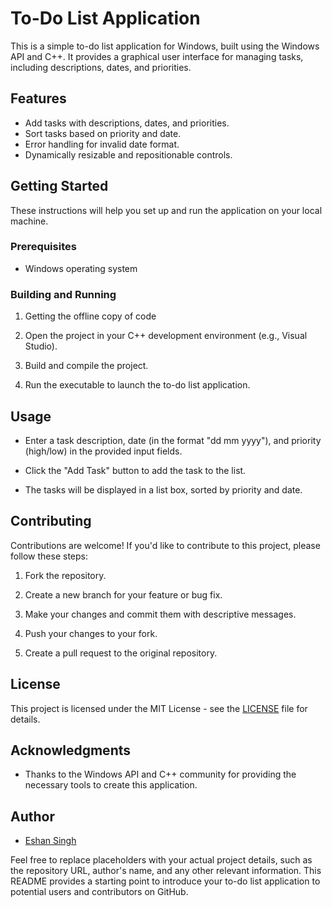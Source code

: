 # To-Do List Application

This is a simple to-do list application for Windows, built using the Windows API and C++. It provides a graphical user interface for managing tasks, including descriptions, dates, and priorities.

## Features

- Add tasks with descriptions, dates, and priorities.
- Sort tasks based on priority and date.
- Error handling for invalid date format.
- Dynamically resizable and repositionable controls.

## Getting Started

These instructions will help you set up and run the application on your local machine.

### Prerequisites

- Windows operating system

### Building and Running

1. Getting the offline copy of code


2. Open the project in your C++ development environment (e.g., Visual Studio).

3. Build and compile the project.

4. Run the executable to launch the to-do list application.

## Usage

- Enter a task description, date (in the format "dd mm yyyy"), and priority (high/low) in the provided input fields.

- Click the "Add Task" button to add the task to the list.

- The tasks will be displayed in a list box, sorted by priority and date.

## Contributing

Contributions are welcome! If you'd like to contribute to this project, please follow these steps:

1. Fork the repository.

2. Create a new branch for your feature or bug fix.

3. Make your changes and commit them with descriptive messages.

4. Push your changes to your fork.

5. Create a pull request to the original repository.

## License

This project is licensed under the MIT License - see the [LICENSE](LICENSE) file for details.

## Acknowledgments

- Thanks to the Windows API and C++ community for providing the necessary tools to create this application.

## Author

- [Eshan Singh]([https://github.com/eshan-singh78])

Feel free to replace placeholders with your actual project details, such as the repository URL, author's name, and any other relevant information. This README provides a starting point to introduce your to-do list application to potential users and contributors on GitHub.
